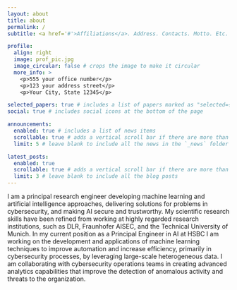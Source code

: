 ```yaml
---
layout: about
title: about
permalink: /
subtitle: <a href='#'>Affiliations</a>. Address. Contacts. Motto. Etc.

profile:
  align: right
  image: prof_pic.jpg
  image_circular: false # crops the image to make it circular
  more_info: >
    <p>555 your office number</p>
    <p>123 your address street</p>
    <p>Your City, State 12345</p>

selected_papers: true # includes a list of papers marked as "selected={true}"
social: true # includes social icons at the bottom of the page

announcements:
  enabled: true # includes a list of news items
  scrollable: true # adds a vertical scroll bar if there are more than 3 news items
  limit: 5 # leave blank to include all the news in the `_news` folder

latest_posts:
  enabled: true
  scrollable: true # adds a vertical scroll bar if there are more than 3 new posts items
  limit: 3 # leave blank to include all the blog posts
---
```


I am a principal research engineer developing machine learning and artificial intelligence approaches, delivering solutions for problems in cybersecurity, and making AI secure and trustworthy. My scientific research skills have been refined from working at highly regarded research institutions, such as DLR, Fraunhofer AISEC, and the Technical University of Munich. In my current position as a Principal Engineer in AI at HSBC I am working on the development and applications of machine learning techniques to improve automation and increase efficiency, primarily in cybersecurity processes, by leveraging large-scale heterogeneous data. I am collaborating with cybersecurity operations teams in creating advanced analytics capabilities that improve the detection of anomalous activity and threats to the organization. 

